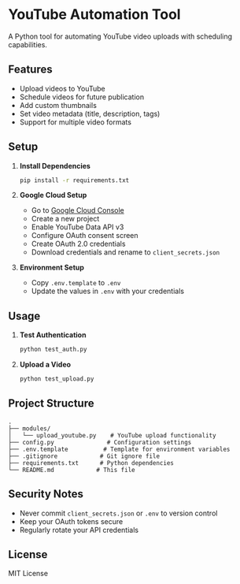 # YouTube Automation Tool

A Python tool for automating YouTube video uploads with scheduling capabilities.

## Features

- Upload videos to YouTube
- Schedule videos for future publication
- Add custom thumbnails
- Set video metadata (title, description, tags)
- Support for multiple video formats

## Setup

1. **Install Dependencies**
   ```bash
   pip install -r requirements.txt
   ```

2. **Google Cloud Setup**
   - Go to [Google Cloud Console](https://console.cloud.google.com/)
   - Create a new project
   - Enable YouTube Data API v3
   - Configure OAuth consent screen
   - Create OAuth 2.0 credentials
   - Download credentials and rename to `client_secrets.json`

3. **Environment Setup**
   - Copy `.env.template` to `.env`
   - Update the values in `.env` with your credentials

## Usage

1. **Test Authentication**
   ```bash
   python test_auth.py
   ```

2. **Upload a Video**
   ```bash
   python test_upload.py
   ```

## Project Structure

```
.
├── modules/
│   └── upload_youtube.py    # YouTube upload functionality
├── config.py               # Configuration settings
├── .env.template          # Template for environment variables
├── .gitignore            # Git ignore file
├── requirements.txt      # Python dependencies
└── README.md            # This file
```

## Security Notes

- Never commit `client_secrets.json` or `.env` to version control
- Keep your OAuth tokens secure
- Regularly rotate your API credentials

## License

MIT License 